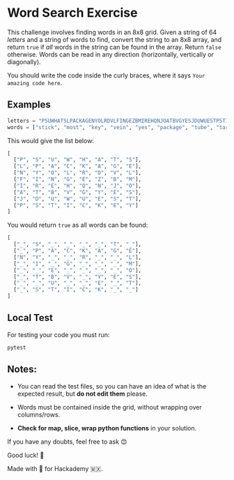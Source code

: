 # Word Search Exercise

This challenge involves finding words in an 8x8 grid. Given a string of 64 *letters* and a string of words to find, convert the string to an 8x8 array, and return `true` if _all_ words in the string can be found in the array. Return `false` otherwise. Words can be read in any direction (horizontally, vertically or diagonally).

You should write the code inside the curly braces, where it says `Your amazing code here`.

## Examples

```python
letters = "PSUWHATSLPACKAGENYOLRDVLFINGEZBMIREHQNJOATBVGYESJDUWUESTPSTICKEY"
words = ["stick", "most", "key", "vein", "yes", "package", "tube", "target", "elm", "spy"]
```

This would give the list below:

```python
[
  ["P", "S", "U", "W", "H", "A", "T", "S"],
  ["L", "P", "A", "C", "K", "A", "G", "E"],
  ["N", "Y", "O", "L", "R", "D", "V", "L"],
  ["F", "I", "N", "G", "E", "Z", "B", "M"],
  ["I", "R", "E", "H", "Q", "N", "J", "O"],
  ["A", "T", "B", "V", "G", "Y", "E", "S"],
  ["J", "D", "U", "W", "U", "E", "S", "T"],
  ["P", "S", "T", "I", "C", "K", "E", "Y"]
]
```

You would return `true` as all words can be found:

```python
[
  ["_", "S", "_", "_", "_", "_", "T", "_"],
  ["_", "P", "A", "C", "K", "A", "G", "E"],
  ["N", "Y", "_", "_", "R", "_", "_", "L"],
  ["_", "I", "_", "G", "_", "_", "_", "M"],
  ["_", "_", "E", "_", "_", "_", "_", "O"],
  ["_", "T", "B", "V", "_", "Y", "E", "S"],
  ["_", "_", "U", "_", "_", "E", "_", "T"],
  ["_", "S", "T", "I", "C", "K", "_", "_"]
]
```

## Local Test

For testing your code you must run: 

```sh
pytest
```

## Notes:

- You can read the test files, so you can have an idea of what is the expected result, but **do not edit them** please.

- Words must be contained inside the grid, without wrapping over columns/rows.

- **Check for map, slice, wrap python functions** in your solution.

If you have any doubts, feel free to ask 😊

Good luck! 🚀

Made with 💚 for Hackademy 🇲🇽.